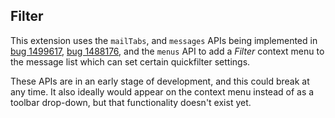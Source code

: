 ## Filter

This extension uses the `mailTabs`, and `messages` APIs being implemented in [bug 1499617](https://bugzil.la/1499617), [bug 1488176](https://bugzil.la/1488176), and the `menus` API to add a *Filter* context menu to the message list which can set certain quickfilter settings.

These APIs are in an early stage of development, and this could break at any time. It also ideally would  appear on the context menu instead of as a toolbar drop-down, but that functionality doesn't exist yet.
